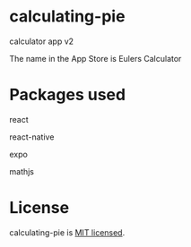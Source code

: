 # calculating-pie
calculator app v2

The name in the App Store is Eulers Calculator

# Packages used

react

react-native

expo

mathjs

# License

calculating-pie is [MIT licensed](./LICENSE).
